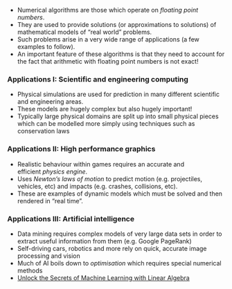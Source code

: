 - Numerical algorithms are those which operate on _floating point numbers_.
- They are used to provide solutions (or approximations to solutions) of mathematical models of “real world” problems.
- Such problems arise in a very wide range of applications (a few examples to follow).
- An important feature of these algorithms is that they need to account for the fact that arithmetic with floating point numbers is not exact!
### Applications I: Scientific and engineering computing
- Physical simulations are used for prediction in many different scientific and engineering areas.
- These models are hugely complex but also hugely important!
- Typically large physical domains are split up into small physical pieces which can be modelled more simply using techniques such as conservation laws
### Applications II: High performance graphics
- Realistic behaviour within games requires an accurate and efficient _physics engine_.
- Uses _Newton’s laws of motion_ to predict motion (e.g. projectiles, vehicles, etc) and impacts (e.g. crashes, collisions, etc).
- These are examples of dynamic models which must be solved and then rendered in “real time”.
### Applications III: Artificial intelligence
- Data mining requires complex models of very large data sets in order to extract useful information from them (e.g. Google PageRank)
- Self-driving cars, robotics and more rely on quick, accurate image processing and vision
- Much of AI boils down to _optimisation_ which requires special numerical methods
- [Unlock the Secrets of Machine Learning with Linear Algebra](https://www.univ.ai/blog/studying-linear-algebra)